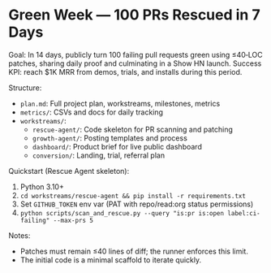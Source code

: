 # Green Week — 100 PRs Rescued in 7 Days

Goal: In 14 days, publicly turn 100 failing pull requests green using ≤40‑LOC patches, sharing daily proof and culminating in a Show HN launch. Success KPI: reach $1K MRR from demos, trials, and installs during this period.

Structure:

- `plan.md`: Full project plan, workstreams, milestones, metrics
- `metrics/`: CSVs and docs for daily tracking
- `workstreams/`:
  - `rescue-agent/`: Code skeleton for PR scanning and patching
  - `growth-agent/`: Posting templates and process
  - `dashboard/`: Product brief for live public dashboard
  - `conversion/`: Landing, trial, referral plan

Quickstart (Rescue Agent skeleton):

1. Python 3.10+
2. `cd workstreams/rescue-agent && pip install -r requirements.txt`
3. Set `GITHUB_TOKEN` env var (PAT with repo/read:org status permissions)
4. `python scripts/scan_and_rescue.py --query "is:pr is:open label:ci-failing" --max-prs 5`

Notes:

- Patches must remain ≤40 lines of diff; the runner enforces this limit.
- The initial code is a minimal scaffold to iterate quickly.
